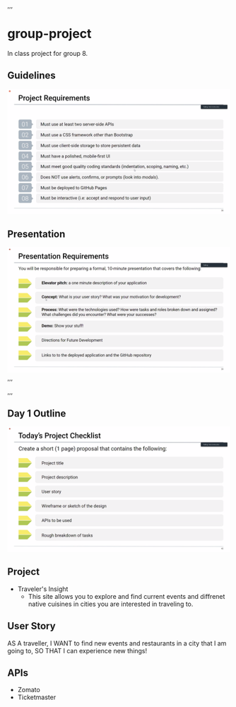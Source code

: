 ,,,
# group-project
In class project for group 8.

## Guidelines

![ScreenShot](Project1Guidelines.png)

## Presentation

![ScreenShot](Project1Presentation.png)
,,,

,,,
## Day 1 Outline

![ScreenShot](Day1Checklist.png)

## Project

* Traveler's Insight
  * This site allows you to explore and find current events and diffrenet native cuisines in cities you are interested in traveling to.

## User Story

AS A traveller,
I WANT to find new events and restaurants in a city that I am going to,
SO THAT I can experience new things!

## APIs
* Zomato
* Ticketmaster
